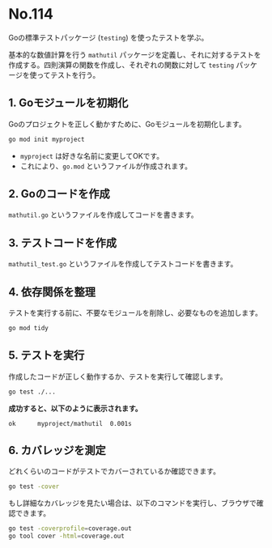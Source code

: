 # No.114

Goの標準テストパッケージ (`testing`) を使ったテストを学ぶ。

基本的な数値計算を行う `mathutil` パッケージを定義し、それに対するテストを作成する。四則演算の関数を作成し、それぞれの関数に対して `testing` パッケージを使ってテストを行う。

## **1. Goモジュールを初期化**

Goのプロジェクトを正しく動かすために、Goモジュールを初期化します。

```sh
go mod init myproject
```

- `myproject` は好きな名前に変更してOKです。
- これにより、`go.mod` というファイルが作成されます。

## **2. Goのコードを作成**

`mathutil.go` というファイルを作成してコードを書きます。

## **3. テストコードを作成**

`mathutil_test.go` というファイルを作成してテストコードを書きます。

## **4. 依存関係を整理**

テストを実行する前に、不要なモジュールを削除し、必要なものを追加します。

```sh
go mod tidy
```

## **5. テストを実行**

作成したコードが正しく動作するか、テストを実行して確認します。

```sh
go test ./...
```

**成功すると、以下のように表示されます。**

```
ok  	myproject/mathutil	0.001s
```

## **6. カバレッジを測定**

どれくらいのコードがテストでカバーされているか確認できます。

```sh
go test -cover
```

もし詳細なカバレッジを見たい場合は、以下のコマンドを実行し、ブラウザで確認できます。

```sh
go test -coverprofile=coverage.out
go tool cover -html=coverage.out
```

